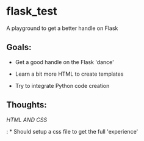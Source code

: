 # flask_test
A playground to get a better handle on Flask

## Goals:

* Get a good handle on the Flask 'dance'

* Learn a bit more HTML to create templates

* Try to integrate Python code creation

## Thoughts:

*HTML AND CSS*

: * Should setup a css file to get the full 'experience'

